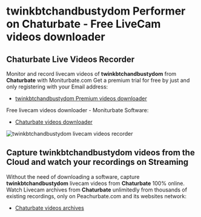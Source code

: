 # twinkbtchandbustydom Performer on Chaturbate - Free LiveCam videos downloader

## Chaturbate Live Videos Recorder

Monitor and record livecam videos of **twinkbtchandbustydom** from **Chaturbate** with Moniturbate.com
Get a premium trial for free by just and only registering with your Email address:
* [twinkbtchandbustydom Premium videos downloader](https://moniturbate.com/request-demo-licence-key.html)

Free livecam videos downloader - Moniturbate Software:
* [Chaturbate videos downloader](https://moniturbate.com/moniturbate-download-software.html)

![twinkbtchandbustydom livecam videos recorder](https://peachurnet.com/templates/moniturbate-software.png)


## Capture twinkbtchandbustydom videos from the Cloud and watch your recordings on Streaming

Without the need of downloading a software, capture **twinkbtchandbustydom** livecam videos from **Chaturbate** 100% online.
Watch Livecam archives from **Chaturbate** unlimitedly from thousands of existing recordings, only on Peachurbate.com and its websites network:
* [Chaturbate videos archives](https://peachurnet.com/)
